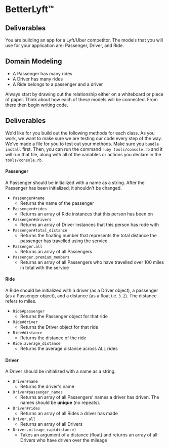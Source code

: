 # BetterLyft™ 

## Deliverables
You are building an app for a Lyft/Uber competitor. The models that you will use for your application are: Passenger, Driver, and Ride.

## Domain Modeling
  - A Passenger has many rides
  - A Driver has many rides
  - A Ride belongs to a passenger and a driver
  
Always start by drawing out the relationship either on a whiteboard or piece of paper. Think about how each of these models will be connected. From there then begin writing code.

## Deliverables

We'd like for you build out the following methods for each class. As you work, we want to make sure we are testing our code every step of the way. We've made a file for you to test out your methods. Make sure you `bundle install` first. Then, you can run the command `ruby tools/console.rb` and it will run that file, along with all of the variables or actions you declare in the `tools/console.rb`.

#### Passenger
A Passenger should be initialized with a name as a string. After the Passenger has been initialized, it shouldn't be changed.
- `Passenger#name`
  - Returns the name of the passenger
- `Passenger#rides`
  - Returns an array of Ride instances that this person has been on
- `Passenger#drivers`
  - Returns an array of Driver instances that this person has rode with
- `Passenger#total_distance`
  - Returns the floating number that represents the total distance the passenger has travelled using the service
- `Passenger.all`
  - Returns an array of all Passengers
- `Passenger.premium_members`
  - Returns an array of all Passengers who have travelled over 100 miles in total with the service

#### Ride
A Ride should be initialized with a driver (as a Driver object), a passenger (as a Passenger object), and a distance (as a float i.e. `3.2`). The distance refers to miles.
- `Ride#passenger`
  - Returns the Passenger object for that ride
- `Ride#driver`
  - Returns the Driver object for that ride
- `Ride#distance`
  - Returns the distance of the ride
- `Ride.average_distance`
  - Returns the average distance across ALL rides
  
#### Driver
A Driver should be initialized with a name as a string.
- `Driver#name`
  - Returns the driver's name
- `Driver#passenger_names`
  - Returns an array of all Passengers' names a driver has driven. The names should be **unique** (no repeats).
- `Driver#rides`
  - Returns an array of all Rides a driver has made
- `Driver.all`
  - Returns an array of all Drivers
- `Driver.mileage_cap(distance)`
  - Takes an argument of a distance (float) and returns an array of all Drivers who have driven over the mileage


